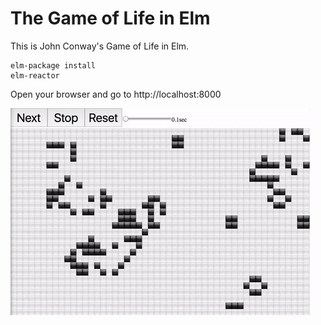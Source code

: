 # The Game of Life in Elm

This is John Conway's Game of Life in Elm.


```
elm-package install
elm-reactor
```

Open your browser and go to http://localhost:8000

![game of life demo gif](https://github.com/gom-dev/game-of-life/raw/master/demo-gif.gif)
